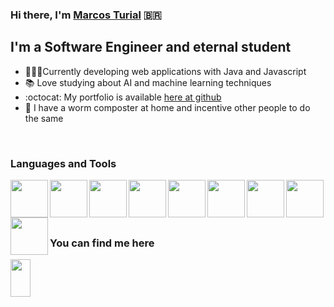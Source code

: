<link href="https://languages.abranhe.com/logos.css" rel="stylesheet">

### Hi there, I'm [Marcos Turial](https://marcosturial.github.io) :brazil:

## I'm a Software Engineer and eternal student
 - 👨🏽‍💻Currently developing web applications with Java and Javascript
 - 📚 Love studying about AI and machine learning techniques
 - :octocat: My portfolio is available [here at github](https://marcosturial.github.io)
 - 🎋 I have a worm composter at home and incentive other people to do the same

<!-- <hr> -->
<br/>

### Languages and Tools
<img align="left" src="https://cdn.jsdelivr.net/gh/devicons/devicon/icons/java/java-original.svg" height="60">
<img align="left" src="https://cdn.jsdelivr.net/gh/devicons/devicon/icons/spring/spring-original.svg" height="60">
<img align="left" src="https://www.svgrepo.com/show/354245/quarkus-icon.svg" height="60">
<img align="left" src="https://cdn.jsdelivr.net/gh/devicons/devicon/icons/javascript/javascript-original.svg" height="60">
<img align="left" src="https://cdn.jsdelivr.net/gh/devicons/devicon/icons/typescript/typescript-original.svg" height="60">
<img align="left" src="https://cdn.jsdelivr.net/gh/devicons/devicon/icons/angularjs/angularjs-original.svg" height="60">
<img align="left" src="https://cdn.jsdelivr.net/gh/devicons/devicon/icons/docker/docker-original.svg" height="60">
<img align="left" src="https://cdn.jsdelivr.net/gh/devicons/devicon/icons/kubernetes/kubernetes-plain.svg" height="60">
<img align="left" src="https://cdn.jsdelivr.net/npm/programming-languages-logos/src/python/python.svg" height="60">
<!-- <img align= "left" src='https://cdn.jsdelivr.net/gh/devicons/devicon/icons/r/r-original.svg' height=60/> -->
<!-- <img align= "left" src='https://cdn.jsdelivr.net/gh/devicons/devicon/icons/tensorflow/tensorflow-original.svg' height=60/> -->
<!-- <img align= "left" src='https://cdn.jsdelivr.net/gh/devicons/devicon/icons/postgresql/postgresql-original.svg' height=60/> -->

<br/>
<br/>
<br/>
<br/>


### You can find me here
[<img height="60" width="32" src="https://cdn.jsdelivr.net/npm/simple-icons@v7/icons/linkedin.svg" />](https://www.linkedin.com/in/marcosturial/)
